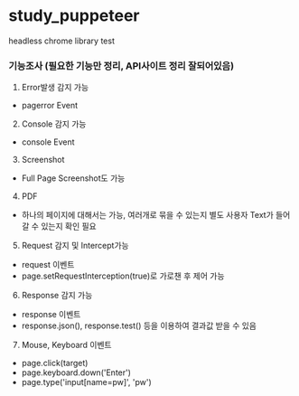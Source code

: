 # study_puppeteer
headless chrome library test 

### 기능조사 (필요한 기능만 정리, API사이트 정리 잘되어있음) 

1) Error발생 감지 가능
- pagerror Event

2) Console 감지 가능
- console Event

3) Screenshot
- Full Page Screenshot도 가능

4) PDF
- 하나의 페이지에 대해서는 가능, 여러개로 묶을 수 있는지 별도 사용자 Text가 들어갈 수 있는지 확인 필요

5) Request 감지 및 Intercept가능
- request 이벤트
- page.setRequestInterception(true)로 가로챈 후 제어 가능

6) Response 감지 가능
- response 이벤트 
- response.json(), response.test() 등을 이용하여 결과값 받을 수 있음

7) Mouse, Keyboard 이벤트
- page.click(target)
- page.keyboard.down('Enter') 
- page.type('input[name=pw]', 'pw')
